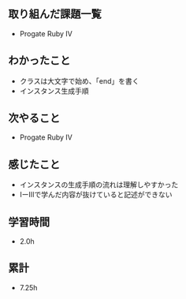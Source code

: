 ## 取り組んだ課題一覧
- Progate Ruby Ⅳ

## わかったこと
- クラスは大文字で始め、「end」を書く
- インスタンス生成手順　

## 次やること
- Progate Ruby Ⅳ

## 感じたこと
- インスタンスの生成手順の流れは理解しやすかった
- ⅠーⅢで学んだ内容が抜けていると記述ができない

## 学習時間
- 2.0h

## 累計
- 7.25h
